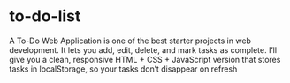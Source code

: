 # to-do-list
 A To-Do Web Application is one of the best starter projects in web development. It lets you add, edit, delete, and mark tasks as complete. I’ll give you a clean, responsive HTML + CSS + JavaScript version that stores tasks in localStorage, so your tasks don’t disappear on refresh
